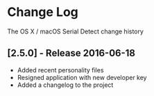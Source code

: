 # Change Log
The OS X / macOS Serial Detect change history

## [2.5.0] - Release 2016-06-18

* Added recent personality files
* Resigned application with new developer key
* Added a changelog to the project

